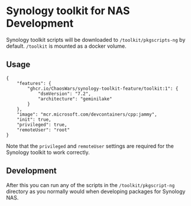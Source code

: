 # Synology toolkit for NAS Development

Synology toolkit scripts will be downloaded to `/toolkit/pkgscripts-ng` by default. `/toolkit` is mounted as a docker volume.

## Usage

```jsonc
{
    "features": {
        "ghcr.io/ChaosWars/synology-toolkit-feature/toolkit:1": {
            "dsmVersion": "7.2",
            "architecture": "geminilake"
        }
    },
    "image": "mcr.microsoft.com/devcontainers/cpp:jammy",
    "init": true,
    "privileged": true,
    "remoteUser": "root"
}
```

Note that the `privileged` and `remoteUser` settings are required for the Synology toolkit to work correctly.

## Development

After this you can run any of the scripts in the `/toolkit/pkgscript-ng` directory as you normally would when developing packages for Synology NAS.
